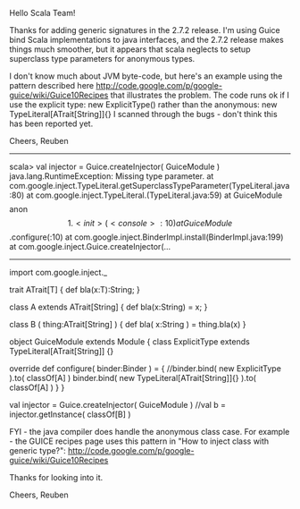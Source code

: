 Hello Scala Team!

Thanks for adding generic signatures in the 2.7.2 release.
I'm using Guice bind Scala implementations to java interfaces,
and the 2.7.2 release makes things much smoother, but
it appears that scala neglects to setup superclass type
parameters for anonymous types.  

I don't know much about JVM byte-code, 
but here's an example using the pattern 
described here
    http://code.google.com/p/google-guice/wiki/Guice10Recipes
that illustrates the problem.
The code runs ok if I use the explicit type:
     new ExplicitType()
rather than the anonymous:
     new TypeLiteral[ATrait[String]]{}
I scanned through the bugs - don't think
this has been reported yet.

Cheers,
Reuben

---------------
scala> val injector = Guice.createInjector( GuiceModule )
java.lang.RuntimeException: Missing type parameter.
        at com.google.inject.TypeLiteral.getSuperclassTypeParameter(TypeLiteral.java:80)
        at com.google.inject.TypeLiteral.<init>(TypeLiteral.java:59)
        at GuiceModule$$$$anon$$1.<init>(<console>:10)
        at GuiceModule$$.configure(<console>:10)
        at com.google.inject.BinderImpl.install(BinderImpl.java:199)
        at com.google.inject.Guice.createInjector(...

----------------------
import com.google.inject._

trait ATrait[T] { def bla(x:T):String; }                 

class A extends ATrait[String] { def bla(x:String) = x; }

class B ( thing:ATrait[String] ) {
    def bla( x:String ) = thing.bla(x)
}

object GuiceModule extends Module {
  class ExplicitType extends TypeLiteral[ATrait[String]] {}

  override def configure( binder:Binder ) = {
     //binder.bind( new ExplicitType ).to( classOf[A] )
     binder.bind( new TypeLiteral[ATrait[String]]{} ).to( classOf[A] )
  }
}


val injector = Guice.createInjector( GuiceModule )
//val b = injector.getInstance( classOf[B] )


FYI - the java compiler does handle the anonymous class case.
For example - the GUICE recipes page uses this pattern
in "How to inject class with generic type?":
      http://code.google.com/p/google-guice/wiki/Guice10Recipes

Thanks for looking into it.

Cheers,
Reuben

